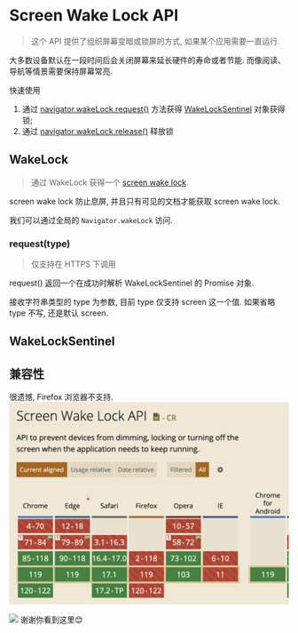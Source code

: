 # Screen Wake Lock API
> 这个 API 提供了组织屏幕变暗或锁屏的方式, 如果某个应用需要一直运行.

大多数设备默认在一段时间后会关闭屏幕来延长硬件的寿命或者节能. 而像阅读、导航等情景需要保持屏幕常亮.

快速使用
1. 通过 [navigator.wakeLock.request()](https://developer.mozilla.org/en-US/docs/Web/API/WakeLock/request) 方法获得 [WakeLockSentinel](https://developer.mozilla.org/en-US/docs/Web/API/WakeLockSentinel) 对象获得锁;
2. 通过 [navigator.wakeLock.release()](https://developer.mozilla.org/en-US/docs/Web/API/WakeLockSentinel/release) 释放锁

## WakeLock
> 通过 WakeLock 获得一个 [screen wake lock](https://w3c.github.io/screen-wake-lock/#dfn-screen-wake-lock).

screen wake lock 防止息屏, 并且只有可见的文档才能获取 screen wake lock.

我们可以通过全局的 `Navigator.wakeLock` 访问.

### request(type)
> 仅支持在 HTTPS 下调用

request() 返回一个在成功时解析 WakeLockSentinel 的 Promise 对象.

接收字符串类型的 type 为参数, 目前 type 仅支持 screen 这一个值. 如果省略 type 不写, 还是默认 screen.


## WakeLockSentinel

## 兼容性
很遗憾, Firefox 浏览器不支持.
![](../image/Snipaste_2023-11-21_22-12-22.png)


![](../image/)
谢谢你看到这里😊
